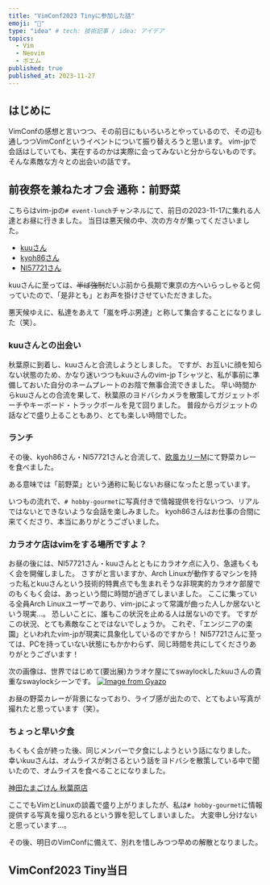 ```yaml
---
title: "VimConf2023 Tinyに参加した話"
emoji: "💭"
type: "idea" # tech: 技術記事 / idea: アイデア
topics: 
  - Vim
  - Neovim
  - ポエム
published: true
published_at: 2023-11-27
---
```


## はじめに

VimConfの感想と言いつつ、その前日にもいろいろとやっているので、その辺も通しつつVimConfというイベントについて振り替えろうと思います。
vim-jpで会話はしていても、実在するのかは実際に会ってみないと分からないものです。
そんな素敵な方々との出会いの話です。

## 前夜祭を兼ねたオフ会 通称：前野菜

こちらはvim-jpの`# event-lunch`チャンネルにて、前日の2023-11-17に集れる人達とお昼に行きました。
当日は悪天候の中、次の方々が集ってくださいました。

- [kuuさん](https://github.com/kuuote)
- [kyoh86さん](https://github.com/kyoh86)
- [NI57721さん](https://github.com/NI57721)

kuuさんに至っては、~~半ば強制~~だいぶ前から長期で東京の方へいらっしゃると伺っていたので、「是非とも」とお声を掛けさせていただきました。

悪天候ゆえに、私達をあえて「嵐を呼ぶ男達」と称して集合することになりました（笑）。

### kuuさんとの出会い

秋葉原に到着し、kuuさんと合流しようとしました。
ですが、お互いに顔を知らない状態のため、かなり迷いつつもkuuさんのvim-jp Tシャツと、私が事前に準備しておいた自分のネームプレートのお陰で無事合流できました。
早い時間からkuuさんとの合流を果して、秋葉原のヨドバシカメラを散策してガジェットポーチやキーボード・トラックボールを見て回りました。
普段からガジェットの話などで盛り上ることもあり、とても楽しい時間でした。

### ランチ

その後、kyoh86さん・NI57721さんと合流して、[欧風カリーM](https://tabelog.com/tokyo/A1310/A131001/13198950/)にて野菜カレーを食べました。
<!-- textlint-disable -->
ある意味では「前野菜」という通称に恥じないお昼になったと思っています。
<!-- textlint-enable -->
いつもの流れで、`# hobby-gourmet`に写真付きで情報提供を行ないつつ、リアルではないとできないような会話を楽しみました。
kyoh86さんはお仕事の合間に来てくださり、本当にありがとうございました。

### カラオケ店はvimをする場所ですよ？

お昼の後には、NI57721さん・kuuさんとともにカラオケ点に入り、急遽もくもく会を開催しました。
さすがと言いますか、Arch Linuxが動作するマシンを持った私とkuuさんという技術的特異点でも生まれそうな非現実的カラオケ部屋でのもくもく会は、あっという間に時間が過ぎてしまいました。
ここに集っている全員Arch Linuxユーザーであり、vim-jpによって常識が曲った人しか居ないという現実…。
恐しいことに、誰もこの状況を止める人は居ないのです。
ですがこの状況、とても素敵なことではないでしょうか。
これぞ、「エンジニアの楽園」といわれたvim-jpが現実に具象化しているのですから！
NI57721さんに至っては、PCを持っていない状態にもかかわらず、同じ時間を共にしてくださりありがとうございます！

<!-- textlint-disable -->
次の画像は、世界ではじめて(要出展)カラオケ屋にてswaylockしたkuuさんの貴重なswaylockシーンです。
[![Image from Gyazo](https://i.gyazo.com/08e7ded46d53c1aaa36242840079d5a4.jpg)](https://gyazo.com/08e7ded46d53c1aaa36242840079d5a4)
<!-- textlint-enable -->
お昼の野菜カレーが背景になっており、ライブ感が出たので、とてもよい写真が撮れたと思っています（笑）。

### ちょっと早い夕食

もくもく会が終った後、同じメンバーで夕食にしようという話になりました。
幸いkuuさんは、オムライスが刺さるという話をヨドバシを散策している中で聞いたので、オムライスを食べることになりました。

[神田たまごけん 秋葉原店](https://tabelog.com/tokyo/A1311/A131101/13178900/dtlmap/)

ここでもVimとLinuxの談義で盛り上がりましたが、私は`# hobby-gourmet`に情報提供する写真を撮り忘れるという罪を犯してしまいました。
大変申し分けないと思っています…。

その後、明日のVimConfに備えて、別れを惜しみつつ早めの解散となりました。

## VimConf2023 Tiny当日
